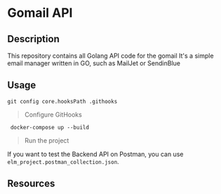 # Gomail API

## Description

This repository contains all Golang API code for the gomail
It's a simple email manager written in GO, such as MailJet or SendinBlue

## Usage


```git config core.hooksPath .githooks```
> Configure GitHooks


``` docker-compose up --build```
> Run the project


If you want to test the Backend API on Postman, you can use `elm_project.postman_collection.json`.


## Resources